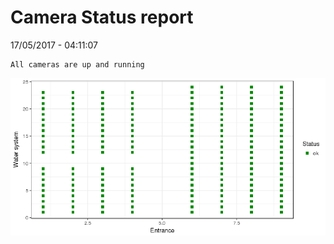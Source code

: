 Camera Status report
================
17/05/2017 - 04:11:07

    All cameras are up and running

![](camreport_files/figure-markdown_github/unnamed-chunk-2-1.png)
